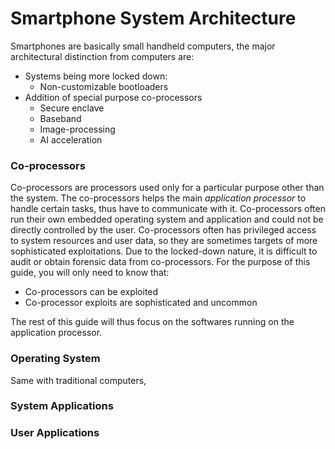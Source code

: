 # Smartphone System Architecture

Smartphones are basically small handheld computers, the major architectural distinction from computers are:

* Systems being more locked down:
  * Non-customizable bootloaders
* Addition of special purpose co-processors
  * Secure enclave
  * Baseband
  * Image-processing
  * AI acceleration

### Co-processors

Co-processors are processors used only for a particular purpose other than the system. The co-processors helps the main _application processor_ to handle certain tasks, thus have to communicate with it. Co-processors often run their own embedded operating system and application and could not be directly controlled by the user. Co-processors often has privileged access to system resources and user data, so they are sometimes targets of more sophisticated exploitations. Due to the locked-down nature, it is difficult to audit or obtain forensic data from co-processors. For the purpose of this guide, you will only need to know that:

* Co-processors can be exploited
* Co-processor exploits are sophisticated and uncommon

The rest of this guide will thus focus on the softwares running on the application processor.

### Operating System

Same with traditional computers,&#x20;

### System Applications

### User Applications
